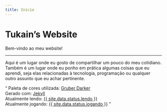 ```yaml
---
title: Início
---
```

<hgroup>
    <h1>Tukain&CloseCurlyQuote;s Website</h1>
    <p>Bem-vindo ao meu website!</p>
</hgroup>
<hr>

Aqui é um lugar onde eu gosto de compartilhar um pouco do
meu cotidiano. Também é um lugar onde eu ponho em prática algumas
coisas que eu aprendi, seja elas relacionadas à tecnologia, programação ou
qualquer outro assunto que eu achar pertinente.

<q>
    Paleta de cores utilizada:
    <a href="https://github.com/rexim/gruber-darker-theme">Gruber Darker</a><br>
    Gerado com: <a href="https://jekyllrb.com">Jekyll</a><br>
    Atualmente lendo: <a href="/books#{{ site.data.status.lendo | slugify }}">{{ site.data.status.lendo }}</a><br>
    Atualmente jogando: <a href="/games#{{ site.data.status.jogando | slugify }}">{{ site.data.status.jogando }}</a>
</q>
